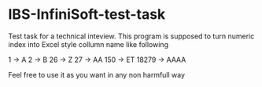 # IBS-InfiniSoft-test-task
Test task for a technical inteview.
This program is supposed to turn numeric index into Excel style collumn name like following

1     -> A
2     -> B
26    -> Z
27    -> AA
150   -> ET
18279 -> AAAA

Feel free to use it as you want in any non harmfull way
